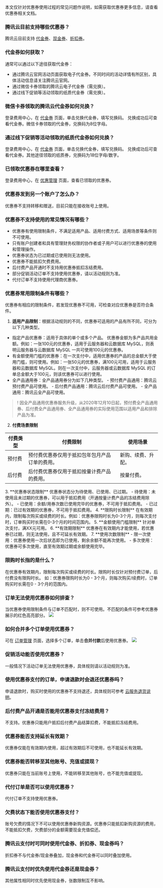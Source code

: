 本文仅针对优惠券使用过程的常见问题作说明，如需获取优惠券更多信息，请查看优惠券相关文档。

### 腾讯云目前支持哪些优惠券？

腾讯云目前支持 [代金券](https://cloud.tencent.com/document/product/555/7428)、[现金券](https://cloud.tencent.com/document/product/555/68605)、[折扣券](https://cloud.tencent.com/document/product/555/70603)。

### 代金券如何获取？

通常可以通过以下途径获取代金券：
- 通过腾讯云官网活动页面获取电子代金券。不同时间的活动详情有所区别，具体活动信息请关注腾讯云官网。
- 通过微信卡券领取的腾讯云电子代金券（需兑换）。
- 通过线下促销等活动领取的纸质代金券（需兑换）。

### 微信卡券领取的腾讯云代金券如何兑换？

登录费用中心，在 [代金券](https://console.cloud.tencent.com/expense/voucher) 页面，单击兑换代金券，填写兑换码。
兑换成功后可查看代金券。微信卡券领取的代金券，兑换码为8位字母。

### 通过线下促销等活动领取的纸质代金券如何兑换？

登录费用中心，在 [代金券](https://console.cloud.tencent.com/expense/voucher) 页面，单击兑换代金券，填写兑换码。
兑换成功后可查看代金券。其他途径领取的纸质券，兑换码为18位字母/数字。

### 已领取优惠券在哪里查看？

登录费用中心，在 [优惠管理](https://console.cloud.tencent.com/expense/voucher) 页面，查看已领取的优惠券。

### 优惠券发到另一个账户了怎么办？

优惠券不支持转移和赠送，目前只能在接收账号上使用。

### 优惠券不支持使用的常见情况有哪些？

- 优惠券有使用限制条件，不满足适用产品、适用付费方式、适用场景等条件则不可使用。
- 只有账户创建者和具有管理财务权限的协作者或子用户可以进行优惠券的使用和管理操作。
- 优惠券状态为已过期或已使用则无法使用。
- 优惠券不能抵扣欠费费用。
- 后付费产品开通时不支持用优惠券抵扣冻结费用。
- 部分促销活动订单不支持使用优惠券，请以活动规则为准。
- 代付订单不支持使用代理商优惠券。

### 优惠券常用限制条件有哪些？

优惠券有相应的限制条件，若发现优惠券不可用，可检查对应优惠券是否符合条件。
1. **适用产品限制**：根据活动规则的不同，优惠券可适用的产品有所不同，可分为以下几种类型。
 - 指定产品优惠券：适用于具体的单个或多个产品。
 优惠券金额为多产品共用金额。例如：一张100元的优惠券，适用于云服务器和云数据库 MySQL，则表明云服务器与云数据库 MySQL 一共可使用100元的优惠券。
 - 有金额使用门槛的优惠券：在一次支付中，适用优惠券的产品的总金额大于使用门槛，则可使用。例如：一张50元的优惠券，满100元可用，适用于云服务器和云数据库 MySQL。则在一次支付中，云服务器或云数据库 MySQL 的订单总金额大于100元，则该优惠券可以进行使用。
 - 全产品通用券：全产品通用券分为如下几种类型。
		- 预付费产品通用：腾讯云预付费产品可使用。
		- 后付费产品通用：腾讯云后付费产品可使用。
		- 全产品通用：腾讯云全产品可使用。

>! 因全产品通用优惠券服务升级，从2020年12月10日起，预付费全产品通用券、后付费全产品通用券、全产品通用券的实际使用范围以适用产品和排除产品为准。
>
2. **付费场景限制**
<table>
<thead>
<tr>
<th>付费类型</th>
<th>付费限制</th>
<th>使用场景</th>
</tr>
</thead>
<tbody><tr>
<td>预付费</td>
<td>预付费优惠券仅用于抵扣包年包月产品订单的费用。</td>
<td>新购、续费、升配。</td>
</tr>
<tr>
<td>后付费</td>
<td>后付费优惠券仅用于抵扣按量计费产品的费用。</td>
<td>按量付费。</td>
</tr>
</tbody></table>
3. **优惠券状态限制**
优惠券状态分为待使用、已使用、已过期。
 - 待使用：未使用且未过期的优惠券，可以用于抵扣费用（开通按量计费产品的冻结费用除外）。
 - 已使用：余额/用券次数已使用完毕的优惠券，不可用于抵扣费用。
 - 已过期：已过有效期的优惠券，不可用于抵扣费用。
4. **限购时长限制**
在有效期内，限制每次购买或续费的时长。例如：优惠券限购时长为0-3个月，则每次支付时，订单购买时长需在0-3个月的时间范围内。
5. **金额使用门槛限制**
针对单次支付，满XX元可用。
6. **有效期限制**
优惠券在有效期内才能使用，若优惠券已过期，则无法使用，且不可延长有效期。
7. **使用次数限制**
 - 限一次使用：优惠券使用一次后状态即为已使用，剩余余额不能再次使用。
 - 多次使用：优惠券可多次使用，直至有效期过期或余额使用完毕。

### 限购时长指的是什么？

在优惠券有效期内，限制每次购买或续费的时长。限购时长仅针对预付费订单，后付费没有限购时长。
如：优惠券限购时长为0 - 3个月，则每次购买/续费时，订单购买时长需在0 - 3个月的范围内。

### 订单无法使用优惠券如何排查？

当优惠券使用限制条件与订单不匹配时，则不可使用。不匹配的条件可参考优惠券展示的红色高亮部分。
![](https://qcloudimg.tencent-cloud.cn/raw/faa705404cec808f10445b61679937d0.png)

### 如何合并多个订单使用优惠券？

可在 [订单管理](https://console.cloud.tencent.com/deal) 页面，选择多个订单，单击**合并付款**后使用优惠券。
![](https://qcloudimg.tencent-cloud.cn/raw/8c3aa5ec71db86d2ce2b884396fcec65.png)

### 促销活动能否使用优惠券？

一般情况下活动订单无法使用优惠券，具体规则请以活动规则为准。

### 使用优惠券支付的订单，申请退款时会退还优惠券吗？

申请退款时，购买时使用的优惠券不支持退还，具体规则可参考 [云服务退货说明](https://cloud.tencent.com/document/product/555/7440)。

### 后付费产品开通是否能用优惠券支付冻结费用？

不支持。优惠券只能用户抵扣后付费产品结算扣费，不能抵扣冻结费用。

### 优惠券能否支持延长有效期？

优惠券仅能在有效期内使用，超过有效期后不可使用，也不能延长有效期。

### 优惠券能否转移至其他账号、充值或提现？

优惠券只能在当前账号上使用，不能转移至其他账号，也不能充值或提现。

### 代付订单是否可以使用优惠券？

代付订单不支持使用优惠券。

### 欠费状态下能否使用优惠券支付？

账号欠费的情况下不可以使用优惠券新购资源。优惠券只能抵扣新购资源的费用，不能抵扣欠费，欠费部分的金额需要现金充值偿还。

### 腾讯云支付时可同时使用代金券、折扣券、现金券吗？

折扣券不与代金券/现金券叠加，现金券和代金券可以同时叠加使用。

### 腾讯云支付时优先使用代金券还是现金券？

其他属性相同时优先使用现金券，张数限制互不影响。


